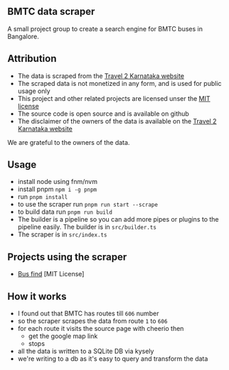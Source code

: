 ## BMTC data scraper

A small project group to create a search engine for BMTC buses in Bangalore.

## Attribution
- The data is scraped from the [Travel 2 Karnataka website](https://travel2karnataka.com)
- The scraped data is not monetized in any form, and is used for public usage only
- This project and other related projects are licensed unser the [MIT license](https://opensource.org/licenses/MIT)
- The source code is open source and is available on github
- The disclaimer of the owners of the data is available on the [Travel 2 Karnataka website](https://travel2karnataka.com/disclaimer.htm)

We are grateful to the owners of the data.

## Usage
- install node using fnm/nvm
- install pnpm `npm i -g pnpm`
- run `pnpm install`
- to use the scraper run `pnpm run start --scrape`
- to build data run `pnpm run build`
- The builder is a pipeline so you can add more pipes or plugins to the pipeline easily. The builder is in `src/builder.ts`
- The scraper is in `src/index.ts`

## Projects using the scraper
- [Bus find](https://github.com/soulsam480/bus-find) [MIT License]

## How it works
- I found out that BMTC has routes till `606` number
- so the scraper scrapes the data from route `1` to `606`
- for each route it visits the source page with cheerio then
  - get the google map link
  - stops
- all the data is written to a SQLite DB via kysely
- we're writing to a db as it's easy to query and transform the data